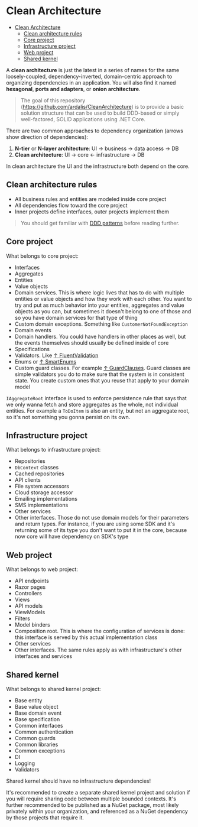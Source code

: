 # Clean Architecture

- [Clean Architecture](#clean-architecture)
  - [Clean architecture rules](#clean-architecture-rules)
  - [Core project](#core-project)
  - [Infrastructure project](#infrastructure-project)
  - [Web project](#web-project)
  - [Shared kernel](#shared-kernel)

A **clean architecture** is just the latest in a series of names for the same loosely-coupled, dependency-inverted, domain-centric approach to organizing dependencies in an application. You will also find it named **hexagonal**, **ports and adapters**, or **onion architecture**.

> The goal of this repository (https://github.com/ardalis/CleanArchitecture) is to provide a basic solution structure that can be used to build DDD-based or simply well-factored, SOLID applications using .NET Core.

There are two common approaches to dependency organization (arrows show direction of dependencies):

1. **N-tier** or **N-layer architecture**: UI →  business → data access → DB
2. **Clean architecture**: UI  → core ← infrastructure → DB

In clean architecture the UI and the infrastructure both depend on the core.

## Clean architecture rules

- All business rules and entities are modeled inside core project
- All dependencies flow toward the core project
- Inner projects define interfaces, outer projects implement them

> You should get familiar with [DDD patterns](ddd.md) before reading further.

## Core project

What belongs to core project:

- Interfaces
- Aggregates
- Entities
- Value objects
- Domain services. This is where logic lives that has to do with multiple entities or value objects and how they work with each other. You want to try and put as much behavior into your entities, aggregates and value objects as you can, but sometimes it doesn't belong to one of those and so you have domain services for that type of thing
- Custom domain exceptions. Something like `CustomerNotFoundException`
- Domain events
- Domain handlers. You could have handlers in other places as well, but the events themselves should usually be defined inside of core
- Specifications
- Validators. Like [↑ FluentValidation](https://github.com/FluentValidation/FluentValidation)
- Enums or [↑ SmartEnums](https://github.com/ardalis/SmartEnum)
- Custom guard classes. For example [↑ GuardClauses](https://github.com/ardalis/GuardClauses). Guard classes are simple validators you do to make sure that the system is in consistent state. You create custom ones that you reuse that apply to your domain model

`IAggregateRoot` interface is used to enforce persistence rule that says that we only wanna fetch and store aggregates as the whole, not individual entities. For example a `ToDoItem` is also an entity, but not an aggregate root, so it's not something you gonna persist on its own.

## Infrastructure project

What belongs to infrastructure project:

- Repositories
- `DbContext` classes
- Cached repositories
- API clients
- File system accessors
- Cloud storage accessor
- Emailing implementations
- SMS implementations
- Other services
- Other interfaces. Those do not use domain models for their parameters and return types. For instance, if you are using some SDK and it's returning some of its type you don't want to put it in the core, because now core will have dependency on SDK's type

## Web project

What belongs to web project:

- API endpoints
- Razor pages
- Controllers
- Views
- API models
- ViewModels
- Filters
- Model binders
- Composition root. This is where the configuration of services is done: this interface is served by this actual implementation class
- Other services
- Other interfaces. The same rules apply as with infrastructure's other interfaces and services

## Shared kernel

What belongs to shared kernel project:

- Base entity
- Base value object
- Base domain event
- Base specification
- Common interfaces
- Common authentication
- Common guards
- Common libraries
- Common exceptions
- DI
- Logging
- Validators

Shared kernel should have no infrastructure dependencies!

It's recommended to create a separate shared kernel project and solution if you will require sharing code between multiple bounded contexts. It's further recommended to be published as a NuGet package, most likely privately within your organization, and referenced as a NuGet dependency by those projects that require it.
